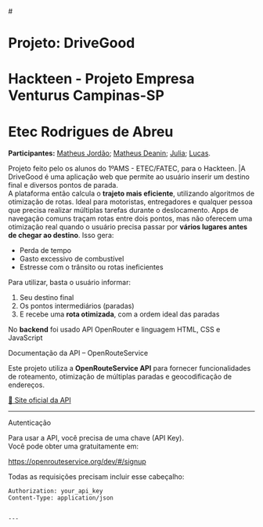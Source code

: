 #<h1> Projeto: DriveGood<h1/>
# Hackteen - Projeto Empresa Venturus Campinas-SP
# Etec Rodrigues de Abreu
**Participantes:** [Matheus Jordão](https://github.com/MatheusJordao12/); [Matheus Deanin](https://github.com/MatheusDeanin/); [Julia](); [Lucas](https://github.com/LcsGomes-AMS/).

Projeto feito pelo os alunos do 1ºAMS - ETEC/FATEC, para o Hackteen.
|A DriveGood é uma aplicação web que permite ao usuário inserir um destino final e diversos pontos de parada.  
A plataforma então calcula o **trajeto mais eficiente**, utilizando algoritmos de otimização de rotas. Ideal para motoristas, entregadores e qualquer pessoa que precisa realizar múltiplas tarefas durante o deslocamento.
Apps de navegação comuns traçam rotas entre dois pontos, mas não oferecem uma otimização real quando o usuário precisa passar por **vários lugares antes de chegar ao destino**. Isso gera:

- Perda de tempo
- Gasto excessivo de combustível
- Estresse com o trânsito ou rotas ineficientes

Para utilizar, basta o usuário informar:

1. Seu destino final
2. Os pontos intermediários (paradas)
3. E recebe uma **rota otimizada**, com a ordem ideal das paradas

No **backend** foi usado API OpenRouter e linguagem HTML, CSS e JavaScript


 Documentação da API – OpenRouteService

Este projeto utiliza a **OpenRouteService API** para fornecer funcionalidades de roteamento, otimização de múltiplas paradas e geocodificação de endereços.

[🔗 Site oficial da API](https://openrouteservice.org/dev/#/api-docs)

---

Autenticação

Para usar a API, você precisa de uma chave (API Key).  
Você pode obter uma gratuitamente em:

 https://openrouteservice.org/dev/#/signup

Todas as requisições precisam incluir esse cabeçalho:

```http
Authorization: your_api_key
Content-Type: application/json


---

